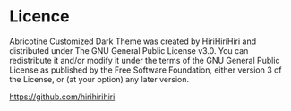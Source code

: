 # Licence

Abricotine Customized Dark Theme was created by HiriHiriHiri and distributed under The GNU General Public License v3.0. You can redistribute it and/or modify it under the terms of the GNU General Public License as published by the Free Software Foundation, either version 3 of the License, or (at your option) any later version.

https://github.com/hirihirihiri
